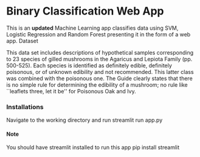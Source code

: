 # Binary Classification Web App
This is an <strong>updated</strong> Machine Learning app classifies data using SVM, Logistic Regression and Random Forest presenting it in the form of a web app. 
Dataset

This data set includes descriptions of hypothetical samples corresponding to 23 species of gilled mushrooms in the Agaricus and Lepiota Family (pp. 500-525). Each species is identified as definitely edible, definitely poisonous, or of unknown edibility and not recommended. This latter class was combined with the poisonous one. The Guide clearly states that there is no simple rule for determining the edibility of a mushroom; no rule like ``leaflets three, let it be'' for Poisonous Oak and Ivy.

### Installations
Navigate to the working directory and run streamlit run app.py

#### Note
You should have streamlit installed to run this app pip install streamlit
